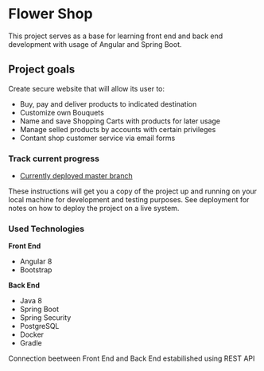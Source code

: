 # Flower Shop

This project serves as a base for learning front end and back end development with usage of Angular and Spring Boot.

## Project goals

Create secure website that will allow its user to:
* Buy, pay and deliver products to indicated destination
* Customize own Bouquets
* Name and save Shopping Carts with products for later usage
* Manage selled products by accounts with certain privileges
* Contant shop customer service via email forms

### Track current progress

* [Currently deployed master branch](https://flowershop-frontend.herokuapp.com/)

These instructions will get you a copy of the project up and running on your local machine for development and testing purposes. See deployment for notes on how to deploy the project on a live system.

### Used Technologies

**Front End** 
* Angular 8
* Bootstrap

**Back End** 
* Java 8
* Spring Boot
* Spring Security
* PostgreSQL
* Docker
* Gradle

Connection beetween Front End and Back End estabilished using REST API
